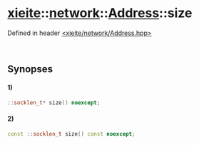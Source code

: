 # [xieite](../../xieite.md)\:\:[network](../../network.md)\:\:[Address](../Address.md)\:\:size
Defined in header [<xieite/network/Address.hpp>](../../../include/xieite/network/Address.hpp)

&nbsp;

## Synopses
#### 1)
```cpp
::socklen_t* size() noexcept;
```
#### 2)
```cpp
const ::socklen_t size() const noexcept;
```
